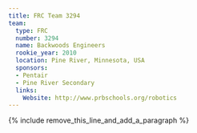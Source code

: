 ```yaml
---
title: FRC Team 3294
team:
  type: FRC
  number: 3294
  name: Backwoods Engineers
  rookie_year: 2010
  location: Pine River, Minnesota, USA
  sponsors:
  - Pentair
  - Pine River Secondary
  links:
    Website: http://www.prbschools.org/robotics
---
```


{% include remove_this_line_and_add_a_paragraph %}